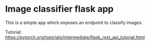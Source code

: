 # Image classifier flask app

This is a simple app which exposes an endpoint to classify images.

Tutorial: https://pytorch.org/tutorials/intermediate/flask_rest_api_tutorial.html

